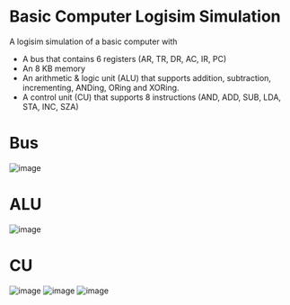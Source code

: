 # Basic Computer Logisim Simulation
A logisim simulation of a basic computer with 
- A bus that contains 6 registers (AR, TR, DR, AC, IR, PC)
- An 8 KB memory 
- An arithmetic & logic unit (ALU) that supports addition, subtraction, incrementing, ANDing, ORing and XORing.
- A control unit (CU) that supports 8 instructions (AND, ADD, SUB, LDA, STA, INC, SZA)

# Bus
![image](https://github.com/xDido/Basic-computer-logisim/assets/73004262/86ea8afe-7009-470e-a4e6-0dd35dcb865c)

# ALU
![image](https://github.com/xDido/Basic-computer-logisim/assets/73004262/4c786f65-8b6f-44e7-87e0-235122dff055)

# CU
![image](https://github.com/xDido/Basic-computer-logisim/assets/73004262/e3c86031-730d-4264-85a7-48d8ba2f6257)
![image](https://github.com/xDido/Basic-computer-logisim/assets/73004262/de022411-eb86-4bc4-b1a6-5f5c3e971fb9)
![image](https://github.com/xDido/Basic-computer-logisim/assets/73004262/05870e68-85d9-4898-b5ba-8a1c98da70f9)


